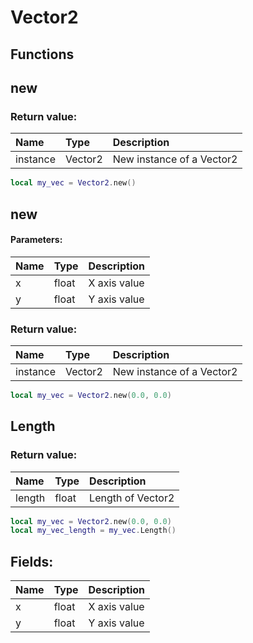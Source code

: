 # Vector2

## Functions

## new

### Return value:

| Name | Type | Description |
| :--- | :--- | :--- |
| instance | Vector2 | New instance of a Vector2 |

```lua
local my_vec = Vector2.new()
```

## new

#### Parameters:

| Name | Type | Description |
| :--- | :--- | :--- |
| x | float | X axis value |
| y | float | Y axis value |

### Return value:

| Name | Type | Description |
| :--- | :--- | :--- |
| instance | Vector2 | New instance of a Vector2 |

```lua
local my_vec = Vector2.new(0.0, 0.0)
```

## Length

### Return value:

| Name | Type | Description |
| :--- | :--- | :--- |
| length | float | Length of Vector2 |

```lua
local my_vec = Vector2.new(0.0, 0.0)
local my_vec_length = my_vec.Length()
```

## Fields:

| Name | Type | Description |
| :--- | :--- | :--- |
| x | float | X axis value |
| y | float | Y axis value |

